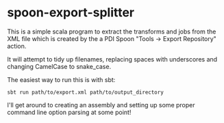 # spoon-export-splitter

This is a simple scala program to extract the transforms and jobs from the XML file which is created by the a PDI Spoon "Tools -> Export Repository" action.

It will attempt to tidy up filenames, replacing spaces with underscores and changing CamelCase to snake_case.

The easiest way to run this is with sbt:

    sbt run path/to/export.xml path/to/output_directory

I'll get around to creating an assembly and setting up some proper command line option parsing at some point!

